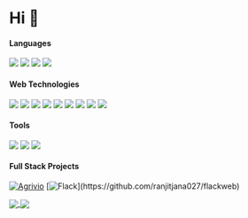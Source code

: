 # Hi  👋

<!--
**ranjitjana027/ranjitjana027** is a ✨ _special_ ✨ repository because its `README.md` (this file) appears on your GitHub profile.

Here are some ideas to get you started:

- 🔭 I’m currently working on ...
- 🌱 I’m currently learning ...
- 👯 I’m looking to collaborate on ...
- 🤔 I’m looking for help with ...
- 💬 Ask me about ...
- 📫 How to reach me: ...
- 😄 Pronouns: ...
- ⚡ Fun fact: ...
-->
#### Languages
![](https://img.shields.io/badge/-C-fff?logo=C)
![](https://img.shields.io/badge/-Java-fff?style=flat&logo=java&logoColor=navy)
![](https://img.shields.io/badge/-Python-fff?style=flat&logo=python)
![](https://img.shields.io/badge/-PostgreSQL-fff?style=flat&logo=postgresql&logoColor=336791)

#### Web Technologies
![](https://img.shields.io/badge/-HTML5-fff?style=flat&logo=HTML5)
![](https://img.shields.io/badge/-CSS3-fff?style=flat&logo=css3&logoColor=1a73e8)
![](https://img.shields.io/badge/-JavaScript-fff?style=flat&logo=javascript&logoColor=d6d104)
![](https://img.shields.io/badge/-JSON-fff?style=flat&logo=json&logoColor=123)
![](https://img.shields.io/badge/-Flask-fff?style=flat&logo=flask&logoColor=black)
![](https://img.shields.io/badge/-Django-fff?style=flat&logo=django&logoColor=02564f)
![](https://img.shields.io/badge/-Servlets-fff?style=flat&logo=java&logoColor=02564f)
![](https://img.shields.io/badge/-JSP-fff?style=flat&logo=java&logoColor=02564f)
![](https://img.shields.io/badge/-JDBC-fff?style=flat&logo=java&logoColor=02564f)

#### Tools
![](https://img.shields.io/badge/-Jupyter-fff?style=flat&logo=jupyter)
![](https://img.shields.io/badge/-Tensoflow-fff?style=flat&logo=tensorflow)
![](https://img.shields.io/badge/-Git-fff?style=flat&logo=git)

#### Full Stack Projects
[![Agrivio](https://img.shields.io/badge/-🦠%20Agrivio-fff)](https://github.com/ranjitjana027/Agrivio)
[![Flack](https://img.shields.io/badge/-📝%20Flack-fff?)](https://github.com/ranjitjana027/flackweb)


<!--## Github Stats -->
<a href="https://github.com/ranjitjana027/ranjitjana027">
  <img align="center" src="https://github-readme-stats.vercel.app/api/top-langs/?username=ranjitjana027&hide=css,html&theme=cobalt"/>
</a>
<a href="https://github.com/ranjitjana027/ranjitjana027">
  <img align="center" src="https://github-readme-stats.vercel.app/api?username=ranjitjana027&show_icons=true&line_height=27&count_private=true&theme=cobalt" />
</a>

